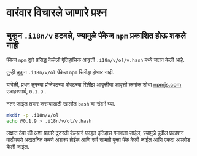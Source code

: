 # वारंवार विचारले जाणारे प्रश्न

## चुकून `.i18n/v` हटवले, ज्यामुळे पॅकेज `npm` प्रकाशित होऊ शकले नाही

पॅकेज `npm` द्वारे प्रसिद्ध केलेली ऐतिहासिक आवृत्ती `.i18n/v/ol/v.hash` मध्ये जतन केली आहे.

तुम्ही चुकून `.i18n/v/ol` पॅकेज `npm` रिलीझ होणार नाही.

यावेळी, प्रथम तुमच्या प्रोजेक्टच्या शेवटच्या रिलीझ आवृत्तीचा आवृत्ती क्रमांक शोधा [npmjs.com](//npmjs.com) उदाहरणार्थ, `0.1.9` .

नंतर फाईल तयार करण्यासाठी खालील `bash` चा संदर्भ घ्या.

```bash
mkdir -p .i18n/v/ol
echo @0.1.9 > .i18n/v/ol/v.hash
```

लक्षात ठेवा की अशा प्रकारे दुरुस्ती केल्याने फाइल इतिहास गमावला जाईल, ज्यामुळे पुढील प्रकाशन वाढीवपणे अद्यतनित करणे अशक्य होईल आणि सर्व सामग्री पुन्हा पॅक केली जाईल आणि एकदा अपलोड केली जाईल.